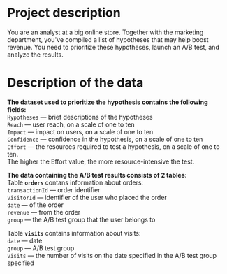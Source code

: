 # Project description
You are an analyst at a big online store. Together with the marketing department, you've compiled a list of hypotheses that may help boost revenue.
You need to prioritize these hypotheses, launch an A/B test, and analyze the results.

# Description of the data  

**The dataset used to prioritize the hypothesis contains the following fields:**  
`Hypotheses` — brief descriptions of the hypotheses  
`Reach` — user reach, on a scale of one to ten  
`Impact` — impact on users, on a scale of one to ten  
`Confidence` — confidence in the hypothesis, on a scale of one to ten  
`Effort` — the resources required to test a hypothesis, on a scale of one to ten.   
The higher the Effort value, the more resource-intensive the test.  

**The data containing the A/B test results consists of 2 tables:**   
Table **`orders`** contans information about orders:  
`transactionId` — order identifier  
`visitorId` — identifier of the user who placed the order  
`date` — of the order  
`revenue` — from the order  
`group` — the A/B test group that the user belongs to  

Table **`visits`** contains information about visits:  
`date` — date  
`group` — A/B test group  
`visits` — the number of visits on the date specified in the A/B test group specified
